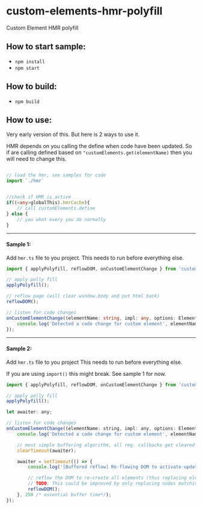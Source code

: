 # custom-elements-hmr-polyfill
Custom Element HMR polyfill

## How to start sample:
* `npm install`
* `npm start`

## How to build:
* `npm build`

## How to use:

Very early version of this.
But here is 2 ways to use it.

HMR depends on you calling the define when code have been updated. So if are calling defined based on `"customElements.get(elementName)` then you will need to change this.



```ts

// load the hmr, see samples for code
import `./hmr`


//check if HMR is active
if((<any>globalThis).hmrCache){
    // call customElements.define
} else {
    // you what every you do normally
}

```
---

#### Sample 1:

Add `hmr.ts` file to you project.
This needs to run before everything else.


```ts
import { applyPolyfill, reflowDOM, onCustomElementChange } from 'custom-elements-hmr-polyfill';

// apply polly fill
applyPolyfill();

// reflow page (will clear window.body and put html back)
reflowDOM();

// listen for code changes
onCustomElementChange((elementName: string, impl: any, options: ElementDefinitionOptions) => {
    console.log('Detected a code change for custom element', elementName);
});

```
---

#### Sample 2:

Add `hmr.ts` file to you project
This needs to run before everything else.

If you are using `import()` this might break. See sample 1 for now.

```js
import { applyPolyfill, reflowDOM, onCustomElementChange } from 'custom-elements-hmr-polyfill';

// apply polly fill
applyPolyfill();

let awaiter: any;

// listen for code changes
onCustomElementChange((elementName: string, impl: any, options: ElementDefinitionOptions) => {
    console.log('Detected a code change for custom element', elementName);

    // most simple buffering algorithm, all reg. callbacks get cleared until one is the last one > 250ms
    clearTimeout(awaiter);

    awaiter = setTimeout(() => {
        console.log('[Buffered reflow] Re-flowing DOM to activate updated custom elements code.');

        // reflow the DOM to re-create all elements (thus replacing elements and execute the new code)
        // TODO: This could be improved by only replacing nodes matching the elementName that changed
        reflowDOM();
    }, 250 /* essential buffer time*/);
});
```